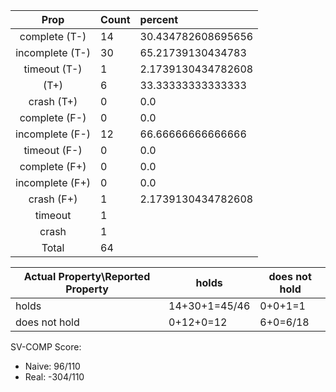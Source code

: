 
| Prop | Count | percent |
|:----:|:------|:--|
|complete   (T-)|14| 30.434782608695656 |
|incomplete (T-)|30|65.21739130434783 |
|timeout    (T-)|1|2.1739130434782608 |
|           (T+)|6|33.33333333333333 |
|crash      (T+)|0|0.0 |
|complete   (F-)|0|0.0 |
|incomplete (F-)|12|66.66666666666666 |
|timeout    (F-)|0|0.0 |
|complete   (F+)|0|0.0 |
|incomplete (F+)|0|0.0 |
|crash      (F+)|1|2.1739130434782608 |
|timeout        |1| |
|crash          |1| |
|Total          |64| |

| Actual Property\Reported Property | holds | does not hold |
|------------------------------------|-------|---------------|
| holds | 14+30+1=45/46 | 0+0+1=1 |
| does not hold | 0+12+0=12 | 6+0=6/18 |

SV-COMP Score:

* Naive: 96/110
* Real: -304/110

